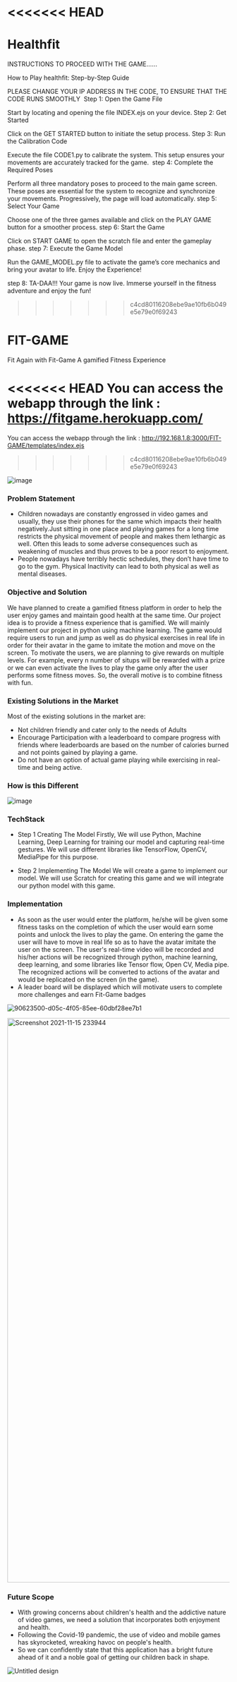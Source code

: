 <<<<<<< HEAD
=======
# Healthfit

INSTRUCTIONS TO PROCEED WITH THE GAME......

How to Play healthfit: Step-by-Step Guide

PLEASE CHANGE YOUR IP ADDRESS IN THE CODE, TO ENSURE THAT THE CODE RUNS SMOOTHLY 
Step 1: Open the Game File

Start by locating and opening the file INDEX.ejs on your device.
Step 2: Get Started

Click on the GET STARTED button to initiate the setup process.
Step 3: Run the Calibration Code

Execute the file CODE1.py to calibrate the system. This setup ensures your movements are accurately tracked for the game.
 step 4: Complete the Required Poses

Perform all three mandatory poses to proceed to the main game screen. These poses are essential for the system to recognize and synchronize your movements. Progressively, the page will load automatically.
step 5: Select Your Game

Choose one of the three games available and click on the PLAY GAME button for a smoother process.
step 6: Start the Game

Click on START GAME to open the scratch file and enter the gameplay phase.
step 7: Execute the Game Model

Run the GAME_MODEL.py file to activate the game’s core mechanics and bring your avatar to life.
Enjoy the Experience!

step 8: TA-DAA!!! Your game is now live. Immerse yourself in the fitness adventure and enjoy the fun!

>>>>>>> c4cd80116208ebe9ae10fb6b049e5e79e0f69243

# FIT-GAME
Fit Again with Fit-Game
A gamified Fitness Experience

<<<<<<< HEAD
You can access the webapp through the link : https://fitgame.herokuapp.com/
=======
You can access the webapp through the link : http://192.168.1.8:3000/FIT-GAME/templates/index.ejs
>>>>>>> c4cd80116208ebe9ae10fb6b049e5e79e0f69243

![image](https://user-images.githubusercontent.com/75574159/141606917-f5a8caaa-9c9c-4b38-9bb0-b5485bc65d6b.png)


### Problem Statement
- Children nowadays are constantly engrossed in video games and usually, they use their phones for the same which impacts their health negatively.Just sitting in one place and playing games for a long time restricts the physical movement of people and makes them lethargic as well. Often this leads to some adverse consequences such as weakening of muscles and thus proves to be a poor resort to enjoyment.
- People nowadays have terribly hectic schedules, they don’t have time to go to the gym. Physical Inactivity can lead to both physical as well as mental diseases.

### Objective and Solution

We have planned to create a gamified fitness platform in order to help the user enjoy games and maintain good health at the same time. Our project idea is to provide a fitness experience that is gamified. We will mainly implement our project in python using machine learning. The game would require users to run and jump as well as do physical exercises in real life in order for their avatar in the game to imitate the motion and move on the screen. To motivate the users, we are planning to give rewards on multiple levels. For example, every n number of situps will be rewarded with a prize or we can even activate the lives to play the game only after the user performs some fitness moves. So, the overall motive is to combine fitness with fun.

### Existing Solutions in the Market

Most of the existing solutions in the market are:
- Not children friendly and cater only to the needs of Adults
- Encourage Participation with a leaderboard to compare progress with friends where leaderboards are based on the number of calories burned and not points gained by playing a game.
- Do not have an option of actual game playing while exercising in real-time and being active.

### How is this Different

![image](https://user-images.githubusercontent.com/75574159/141606968-06f3e026-efcf-4510-ba43-7f793773117b.png)


### TechStack

- Step 1 Creating The Model
Firstly, We will use Python, Machine Learning, Deep Learning for training our model and capturing real-time gestures. We will use different libraries like TensorFlow, OpenCV, MediaPipe for this purpose.

- Step 2 Implementing The Model
We will create a game to implement our model. We will use Scratch for creating this game and we will integrate our python model with this game.

### Implementation

- As soon as the user would enter the platform, he/she will be given some fitness tasks on the completion of which the user would earn some points and unlock the lives to play the game. 
On entering the game the user will have to move in real life so as to have the avatar imitate the user on the screen. The user's real-time video will be recorded and his/her actions will be recognized through python, machine learning, deep learning, and some libraries like Tensor flow, Open CV, Media pipe. The recognized actions will be converted to actions of the avatar and would be replicated on the screen (in the game).
- A leader board will be displayed which will motivate users to complete more challenges and earn Fit-Game badges

![90623500-d05c-4f05-85ee-60dbf28ee7b1](https://user-images.githubusercontent.com/76937237/141834624-da8a7519-86f7-4cc5-b8b0-418c3a975cb5.gif)

<img width="1280" alt="Screenshot 2021-11-15 233944" src="https://user-images.githubusercontent.com/76937237/141832672-1137919e-b156-4672-a57f-39ea80e4bf6e.png">


### Future Scope
- With growing concerns about children's health and the addictive nature of video games, we need a solution that incorporates both enjoyment and health.
- Following the Covid-19 pandemic, the use of video and mobile games has skyrocketed, wreaking havoc on people's health.
- So we can confidently state that this application has a bright future ahead of it and a noble goal of getting our children back in shape.


![Untitled design](https://user-images.githubusercontent.com/75574159/141607104-18671f83-67cb-4307-ac2e-c19e18099e31.jpg)

